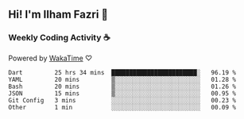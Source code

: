 ## Hi! I'm Ilham Fazri 👋

### Weekly Coding Activity ☕
Powered by [WakaTime](https://wakatime.com/) ♡
<!--START_SECTION:waka-->

```text
Dart         25 hrs 34 mins  ████████████████████████░   96.19 %
YAML         20 mins         ▒░░░░░░░░░░░░░░░░░░░░░░░░   01.28 %
Bash         20 mins         ▒░░░░░░░░░░░░░░░░░░░░░░░░   01.26 %
JSON         15 mins         ▒░░░░░░░░░░░░░░░░░░░░░░░░   00.95 %
Git Config   3 mins          ░░░░░░░░░░░░░░░░░░░░░░░░░   00.23 %
Other        1 min           ░░░░░░░░░░░░░░░░░░░░░░░░░   00.09 %
```

<!--END_SECTION:waka-->
